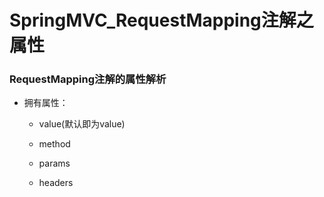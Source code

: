 # SpringMVC_RequestMapping注解之属性

### RequestMapping注解的属性解析

* 拥有属性：

    * value(默认即为value)

    * method

    * params

    * headers

